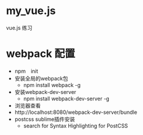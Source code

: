 # my_vue.js
vue.js 练习

# webpack 配置
- npm　init
- 安装全局的webpack包
    + npm install webpack -g
- 安装webpack-dev-server
    + npm install webpack-dev-server -g
- 浏览器查看
- http://localhost:8080/webpack-dev-server/bundle  
- postcss sublime插件安装
    + search for Syntax Highlighting for PostCSS